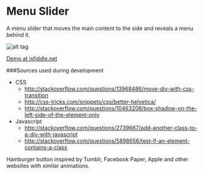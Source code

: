 # Menu Slider

A menu slider that moves the main content to the side and reveals a menu behind it.

![alt tag](https://raw.github.com/marcusmolchany/menu-slider/master/menu-slider-demo.gif)

[Demo at jsfiddle.net](http://jsfiddle.net/marcusmolchany/hjb5cwh1/1/)

###Sources used during development
* CSS  
  * http://stackoverflow.com/questions/13968486/move-div-with-css-transition  
  * http://css-tricks.com/snippets/css/better-helvetica/  
  * http://stackoverflow.com/questions/10463208/box-shadow-on-the-left-side-of-the-element-only  
* Javascript  
  * http://stackoverflow.com/questions/2739667/add-another-class-to-a-div-with-javascript  
  * http://stackoverflow.com/questions/5898656/test-if-an-element-contains-a-class  

Hamburger button inspired by Tumblr, Facebook Paper, Apple and other websites with similar animations.
